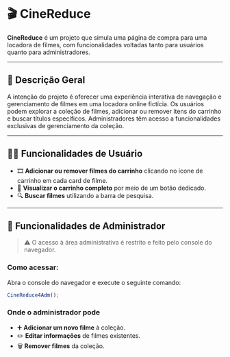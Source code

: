 # 🎬 CineReduce

**CineReduce** é um projeto que simula uma página de compra para uma locadora de filmes, com funcionalidades voltadas tanto para usuários quanto para administradores.

---

## 📌 Descrição Geral

A intenção do projeto é oferecer uma experiência interativa de navegação e gerenciamento de filmes em uma locadora online fictícia. Os usuários podem explorar a coleção de filmes, adicionar ou remover itens do carrinho e buscar títulos específicos. Administradores têm acesso a funcionalidades exclusivas de gerenciamento da coleção.

---

## 🧑‍💻 Funcionalidades de Usuário

- 🎞️ **Adicionar ou remover filmes do carrinho** clicando no ícone de carrinho em cada card de filme.
- 🛒 **Visualizar o carrinho completo** por meio de um botão dedicado.
- 🔍 **Buscar filmes** utilizando a barra de pesquisa.

---

## 🔐 Funcionalidades de Administrador

> ⚠️ O acesso à área administrativa é restrito e feito pelo console do navegador.

### Como acessar:

Abra o console do navegador e execute o seguinte comando:

```javascript
CineReduce4Adm();
```

### Onde o administrador pode

- ➕ **Adicionar um novo filme** à coleção.
- ✏️ **Editar informações** de filmes existentes.
- 🗑️ **Remover filmes** da coleção.
